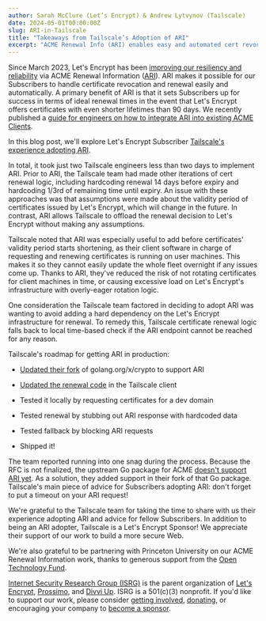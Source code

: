 ```yaml
---
author: Sarah McClure (Let’s Encrypt) & Andrew Lytvynov (Tailscale)
date: 2024-05-01T00:00:00Z
slug: ARI-in-Tailscale
title: "Takeaways from Tailscale’s Adoption of ARI"
excerpt: "ACME Renewal Info (ARI) enables easy and automated cert revocation and replacement."
---
```


Since March 2023, Let's Encrypt has been [improving our resiliency and reliability](https://letsencrypt.org/2023/03/23/improving-resliiency-and-reliability-with-ari) via ACME Renewal Information ([ARI](https://datatracker.ietf.org/doc/draft-ietf-acme-ari/)). ARI makes it possible for our Subscribers to handle certificate revocation and renewal easily and automatically. A primary benefit of ARI is that it sets Subscribers up for success in terms of ideal renewal times in the event that Let's Encrypt offers certificates with even shorter lifetimes than 90 days. We recently published a [guide for engineers on how to integrate ARI into existing ACME Clients](https://letsencrypt.org/2024/04/25/guide-to-integrating-ari-into-existing-acme-clients).

In this blog post, we'll explore Let's Encrypt Subscriber [Tailscale's experience adopting ARI](https://github.com/tailscale/tailscale/issues/8204).

In total, it took just two Tailscale engineers less than two days to implement ARI. Prior to ARI, the Tailscale team had made other iterations of cert renewal logic, including hardcoding renewal 14 days before expiry and hardcoding 1/3rd of remaining time until expiry. An issue with these approaches was that assumptions were made about the validity period of certificates issued by Let's Encrypt, which will change in the future. In contrast, ARI allows Tailscale to offload the renewal decision to Let's Encrypt without making any assumptions.

Tailscale noted that ARI was especially useful to add before certificates' validity period starts shortening, as their client software in charge of requesting and renewing certificates is running on user machines. This makes it so they cannot easily update the whole fleet overnight if any issues come up. Thanks to ARI, they've reduced the risk of not rotating certificates for client machines in time, or causing excessive load on Let's Encrypt's infrastructure with overly-eager rotation logic.

One consideration the Tailscale team factored in deciding to adopt ARI was wanting to avoid adding a hard dependency on the Let's Encrypt infrastructure for renewal. To remedy this, Tailscale certificate renewal logic falls back to local time-based check if the ARI endpoint cannot be reached for any reason.

Tailscale's roadmap for getting ARI in production:

-   [Updated their fork](https://github.com/tailscale/golang-x-crypto/pull/10) of golang.org/x/crypto to support ARI

-   [Updated the renewal code](https://github.com/tailscale/tailscale/pull/8599) in the Tailscale client

-   Tested it locally by requesting certificates for a dev domain

-   Tested renewal by stubbing out ARI response with hardcoded data

-   Tested fallback by blocking ARI requests

-   Shipped it!

The team reported running into one snag during the process. Because the RFC is not finalized, the upstream Go package for ACME [doesn't support ARI yet](https://github.com/golang/go/issues/60958). As a solution, they added support in their fork of that Go package. Tailscale's main piece of advice for Subscribers adopting ARI: don't forget to put a timeout on your ARI request!

We're grateful to the Tailscale team for taking the time to share with us their experience adopting ARI and advice for fellow Subscribers. In addition to being an ARI adopter, Tailscale is a Let's Encrypt Sponsor! We appreciate their support of our work to build a more secure Web.

We're also grateful to be partnering with Princeton University on our ACME Renewal Information work, thanks to generous support from the [Open Technology Fund](https://www.opentech.fund/).

[Internet Security Research Group (ISRG)](https://abetterinternet.org/) is the parent organization of [Let's Encrypt](http://letsencrypt.org/), [Prossimo](http://memorysafety.org/), and [Divvi Up](http://divviup.org/). ISRG is a 501(c)(3) nonprofit. If you'd like to support our work, please consider [getting involved](https://www.abetterinternet.org/getinvolved/), [donating](https://www.abetterinternet.org/donate/), or encouraging your company to [become a sponsor](https://www.abetterinternet.org/sponsor/).